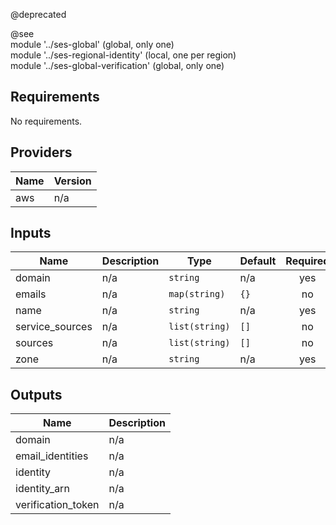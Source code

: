 @deprecated

@see  
  module '../ses-global' (global, only one)  
  module '../ses-regional-identity' (local, one per region)  
  module '../ses-global-verification' (global, only one)

## Requirements

No requirements.

## Providers

| Name | Version |
|------|---------|
| aws | n/a |

## Inputs

| Name | Description | Type | Default | Required |
|------|-------------|------|---------|:--------:|
| domain | n/a | `string` | n/a | yes |
| emails | n/a | `map(string)` | `{}` | no |
| name | n/a | `string` | n/a | yes |
| service\_sources | n/a | `list(string)` | `[]` | no |
| sources | n/a | `list(string)` | `[]` | no |
| zone | n/a | `string` | n/a | yes |

## Outputs

| Name | Description |
|------|-------------|
| domain | n/a |
| email\_identities | n/a |
| identity | n/a |
| identity\_arn | n/a |
| verification\_token | n/a |

